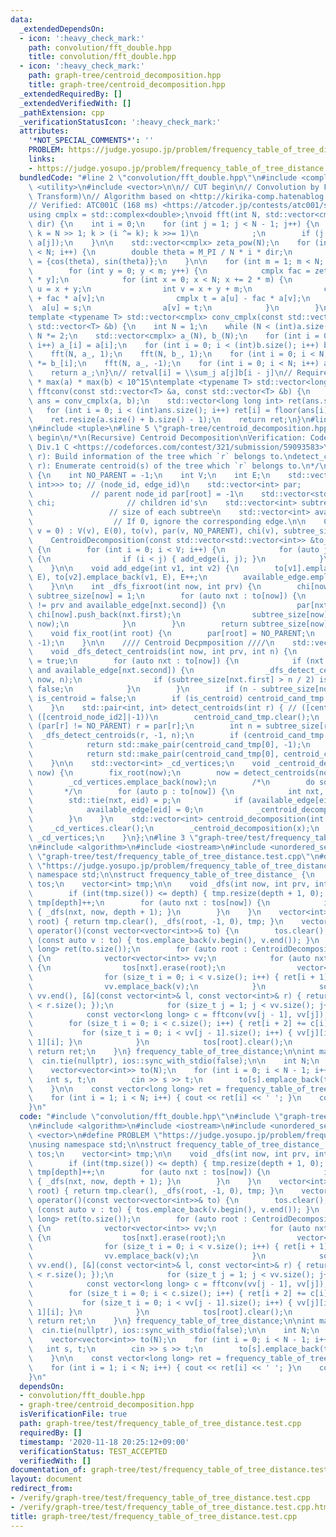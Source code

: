 ```yaml
---
data:
  _extendedDependsOn:
  - icon: ':heavy_check_mark:'
    path: convolution/fft_double.hpp
    title: convolution/fft_double.hpp
  - icon: ':heavy_check_mark:'
    path: graph-tree/centroid_decomposition.hpp
    title: graph-tree/centroid_decomposition.hpp
  _extendedRequiredBy: []
  _extendedVerifiedWith: []
  _pathExtension: cpp
  _verificationStatusIcon: ':heavy_check_mark:'
  attributes:
    '*NOT_SPECIAL_COMMENTS*': ''
    PROBLEM: https://judge.yosupo.jp/problem/frequency_table_of_tree_distance
    links:
    - https://judge.yosupo.jp/problem/frequency_table_of_tree_distance
  bundledCode: "#line 2 \"convolution/fft_double.hpp\"\n#include <complex>\n#include\
    \ <utility>\n#include <vector>\n\n// CUT begin\n// Convolution by FFT (Fast Fourier\
    \ Transform)\n// Algorithm based on <http://kirika-comp.hatenablog.com/entry/2018/03/12/210446>\n\
    // Verified: ATC001C (168 ms) <https://atcoder.jp/contests/atc001/submissions/9243440>\n\
    using cmplx = std::complex<double>;\nvoid fft(int N, std::vector<cmplx> &a, double\
    \ dir) {\n    int i = 0;\n    for (int j = 1; j < N - 1; j++) {\n        for (int\
    \ k = N >> 1; k > (i ^= k); k >>= 1)\n            ;\n        if (j < i) std::swap(a[i],\
    \ a[j]);\n    }\n\n    std::vector<cmplx> zeta_pow(N);\n    for (int i = 0; i\
    \ < N; i++) {\n        double theta = M_PI / N * i * dir;\n        zeta_pow[i]\
    \ = {cos(theta), sin(theta)};\n    }\n\n    for (int m = 1; m < N; m *= 2) {\n\
    \        for (int y = 0; y < m; y++) {\n            cmplx fac = zeta_pow[N / m\
    \ * y];\n            for (int x = 0; x < N; x += 2 * m) {\n                int\
    \ u = x + y;\n                int v = x + y + m;\n                cmplx s = a[u]\
    \ + fac * a[v];\n                cmplx t = a[u] - fac * a[v];\n              \
    \  a[u] = s;\n                a[v] = t;\n            }\n        }\n    }\n}\n\
    template <typename T> std::vector<cmplx> conv_cmplx(const std::vector<T> &a, const\
    \ std::vector<T> &b) {\n    int N = 1;\n    while (N < (int)a.size() + (int)b.size())\
    \ N *= 2;\n    std::vector<cmplx> a_(N), b_(N);\n    for (int i = 0; i < (int)a.size();\
    \ i++) a_[i] = a[i];\n    for (int i = 0; i < (int)b.size(); i++) b_[i] = b[i];\n\
    \    fft(N, a_, 1);\n    fft(N, b_, 1);\n    for (int i = 0; i < N; i++) a_[i]\
    \ *= b_[i];\n    fft(N, a_, -1);\n    for (int i = 0; i < N; i++) a_[i] /= N;\n\
    \    return a_;\n}\n// retval[i] = \\sum_j a[j]b[i - j]\n// Requirement: length\
    \ * max(a) * max(b) < 10^15\ntemplate <typename T> std::vector<long long int>\
    \ fftconv(const std::vector<T> &a, const std::vector<T> &b) {\n    std::vector<cmplx>\
    \ ans = conv_cmplx(a, b);\n    std::vector<long long int> ret(ans.size());\n \
    \   for (int i = 0; i < (int)ans.size(); i++) ret[i] = floor(ans[i].real() + 0.5);\n\
    \    ret.resize(a.size() + b.size() - 1);\n    return ret;\n}\n#line 2 \"graph-tree/centroid_decomposition.hpp\"\
    \n#include <tuple>\n#line 5 \"graph-tree/centroid_decomposition.hpp\"\n\n// CUT\
    \ begin\n/*\n(Recursive) Centroid Decomposition\nVerification: Codeforces #190\
    \ Div.1 C <https://codeforces.com/contest/321/submission/59093583>\n\nfix_root(int\
    \ r): Build information of the tree which `r` belongs to.\ndetect_centroid(int\
    \ r): Enumerate centroid(s) of the tree which `r` belongs to.\n*/\nstruct CentroidDecomposition\
    \ {\n    int NO_PARENT = -1;\n    int V;\n    int E;\n    std::vector<std::vector<std::pair<int,\
    \ int>>> to; // (node_id, edge_id)\n    std::vector<int> par;                \
    \             // parent node_id par[root] = -1\n    std::vector<std::vector<int>>\
    \ chi;                // children id's\n    std::vector<int> subtree_size;   \
    \                 // size of each subtree\n    std::vector<int> available_edge;\
    \                  // If 0, ignore the corresponding edge.\n\n    CentroidDecomposition(int\
    \ v = 0) : V(v), E(0), to(v), par(v, NO_PARENT), chi(v), subtree_size(v) {}\n\
    \    CentroidDecomposition(const std::vector<std::vector<int>> &to_) : CentroidDecomposition(to_.size())\
    \ {\n        for (int i = 0; i < V; i++) {\n            for (auto j : to_[i])\
    \ {\n                if (i < j) { add_edge(i, j); }\n            }\n        }\n\
    \    }\n\n    void add_edge(int v1, int v2) {\n        to[v1].emplace_back(v2,\
    \ E), to[v2].emplace_back(v1, E), E++;\n        available_edge.emplace_back(1);\n\
    \    }\n\n    int _dfs_fixroot(int now, int prv) {\n        chi[now].clear(),\
    \ subtree_size[now] = 1;\n        for (auto nxt : to[now]) {\n            if (nxt.first\
    \ != prv and available_edge[nxt.second]) {\n                par[nxt.first] = now,\
    \ chi[now].push_back(nxt.first);\n                subtree_size[now] += _dfs_fixroot(nxt.first,\
    \ now);\n            }\n        }\n        return subtree_size[now];\n    }\n\n\
    \    void fix_root(int root) {\n        par[root] = NO_PARENT;\n        _dfs_fixroot(root,\
    \ -1);\n    }\n\n    //// Centroid Decpmposition ////\n    std::vector<int> centroid_cand_tmp;\n\
    \    void _dfs_detect_centroids(int now, int prv, int n) {\n        bool is_centroid\
    \ = true;\n        for (auto nxt : to[now]) {\n            if (nxt.first != prv\
    \ and available_edge[nxt.second]) {\n                _dfs_detect_centroids(nxt.first,\
    \ now, n);\n                if (subtree_size[nxt.first] > n / 2) is_centroid =\
    \ false;\n            }\n        }\n        if (n - subtree_size[now] > n / 2)\
    \ is_centroid = false;\n        if (is_centroid) centroid_cand_tmp.push_back(now);\n\
    \    }\n    std::pair<int, int> detect_centroids(int r) { // ([centroid_node_id1],\
    \ ([centroid_node_id2]|-1))\n        centroid_cand_tmp.clear();\n        while\
    \ (par[r] != NO_PARENT) r = par[r];\n        int n = subtree_size[r];\n      \
    \  _dfs_detect_centroids(r, -1, n);\n        if (centroid_cand_tmp.size() == 1)\n\
    \            return std::make_pair(centroid_cand_tmp[0], -1);\n        else\n\
    \            return std::make_pair(centroid_cand_tmp[0], centroid_cand_tmp[1]);\n\
    \    }\n\n    std::vector<int> _cd_vertices;\n    void _centroid_decomposition(int\
    \ now) {\n        fix_root(now);\n        now = detect_centroids(now).first;\n\
    \        _cd_vertices.emplace_back(now);\n        /*\n        do something\n \
    \       */\n        for (auto p : to[now]) {\n            int nxt, eid;\n    \
    \        std::tie(nxt, eid) = p;\n            if (available_edge[eid] == 0) continue;\n\
    \            available_edge[eid] = 0;\n            _centroid_decomposition(nxt);\n\
    \        }\n    }\n    std::vector<int> centroid_decomposition(int x) {\n    \
    \    _cd_vertices.clear();\n        _centroid_decomposition(x);\n        return\
    \ _cd_vertices;\n    }\n};\n#line 3 \"graph-tree/test/frequency_table_of_tree_distance.test.cpp\"\
    \n#include <algorithm>\n#include <iostream>\n#include <unordered_set>\n#line 7\
    \ \"graph-tree/test/frequency_table_of_tree_distance.test.cpp\"\n#define PROBLEM\
    \ \"https://judge.yosupo.jp/problem/frequency_table_of_tree_distance\"\nusing\
    \ namespace std;\n\nstruct frequency_table_of_tree_distance_ {\n    vector<unordered_set<int>>\
    \ tos;\n    vector<int> tmp;\n\n    void _dfs(int now, int prv, int depth) {\n\
    \        if (int(tmp.size()) <= depth) { tmp.resize(depth + 1, 0); }\n       \
    \ tmp[depth]++;\n        for (auto nxt : tos[now]) {\n            if (nxt != prv)\
    \ { _dfs(nxt, now, depth + 1); }\n        }\n    }\n    vector<int> cnt_dfs(int\
    \ root) { return tmp.clear(), _dfs(root, -1, 0), tmp; }\n    vector<long long>\
    \ operator()(const vector<vector<int>>& to) {\n        tos.clear();\n        for\
    \ (const auto v : to) { tos.emplace_back(v.begin(), v.end()); }\n        vector<long\
    \ long> ret(to.size());\n        for (auto root : CentroidDecomposition(to).centroid_decomposition(0))\
    \ {\n            vector<vector<int>> vv;\n            for (auto nxt : tos[root])\
    \ {\n                tos[nxt].erase(root);\n                vector<int> v = cnt_dfs(nxt);\n\
    \                for (size_t i = 0; i < v.size(); i++) { ret[i + 1] += v[i]; }\n\
    \                vv.emplace_back(v);\n            }\n            sort(vv.begin(),\
    \ vv.end(), [&](const vector<int>& l, const vector<int>& r) { return l.size()\
    \ < r.size(); });\n            for (size_t j = 1; j < vv.size(); j++) {\n    \
    \            const vector<long long> c = fftconv(vv[j - 1], vv[j]);\n        \
    \        for (size_t i = 0; i < c.size(); i++) { ret[i + 2] += c[i]; }\n     \
    \           for (size_t i = 0; i < vv[j - 1].size(); i++) { vv[j][i] += vv[j -\
    \ 1][i]; }\n            }\n            tos[root].clear();\n        }\n       \
    \ return ret;\n    }\n} frequency_table_of_tree_distance;\n\nint main() {\n  \
    \  cin.tie(nullptr), ios::sync_with_stdio(false);\n\n    int N;\n    cin >> N;\n\
    \    vector<vector<int>> to(N);\n    for (int i = 0; i < N - 1; i++) {\n     \
    \   int s, t;\n        cin >> s >> t;\n        to[s].emplace_back(t), to[t].emplace_back(s);\n\
    \    }\n\n    const vector<long long> ret = frequency_table_of_tree_distance(to);\n\
    \    for (int i = 1; i < N; i++) { cout << ret[i] << ' '; }\n    cout << '\\n';\n\
    }\n"
  code: "#include \"convolution/fft_double.hpp\"\n#include \"graph-tree/centroid_decomposition.hpp\"\
    \n#include <algorithm>\n#include <iostream>\n#include <unordered_set>\n#include\
    \ <vector>\n#define PROBLEM \"https://judge.yosupo.jp/problem/frequency_table_of_tree_distance\"\
    \nusing namespace std;\n\nstruct frequency_table_of_tree_distance_ {\n    vector<unordered_set<int>>\
    \ tos;\n    vector<int> tmp;\n\n    void _dfs(int now, int prv, int depth) {\n\
    \        if (int(tmp.size()) <= depth) { tmp.resize(depth + 1, 0); }\n       \
    \ tmp[depth]++;\n        for (auto nxt : tos[now]) {\n            if (nxt != prv)\
    \ { _dfs(nxt, now, depth + 1); }\n        }\n    }\n    vector<int> cnt_dfs(int\
    \ root) { return tmp.clear(), _dfs(root, -1, 0), tmp; }\n    vector<long long>\
    \ operator()(const vector<vector<int>>& to) {\n        tos.clear();\n        for\
    \ (const auto v : to) { tos.emplace_back(v.begin(), v.end()); }\n        vector<long\
    \ long> ret(to.size());\n        for (auto root : CentroidDecomposition(to).centroid_decomposition(0))\
    \ {\n            vector<vector<int>> vv;\n            for (auto nxt : tos[root])\
    \ {\n                tos[nxt].erase(root);\n                vector<int> v = cnt_dfs(nxt);\n\
    \                for (size_t i = 0; i < v.size(); i++) { ret[i + 1] += v[i]; }\n\
    \                vv.emplace_back(v);\n            }\n            sort(vv.begin(),\
    \ vv.end(), [&](const vector<int>& l, const vector<int>& r) { return l.size()\
    \ < r.size(); });\n            for (size_t j = 1; j < vv.size(); j++) {\n    \
    \            const vector<long long> c = fftconv(vv[j - 1], vv[j]);\n        \
    \        for (size_t i = 0; i < c.size(); i++) { ret[i + 2] += c[i]; }\n     \
    \           for (size_t i = 0; i < vv[j - 1].size(); i++) { vv[j][i] += vv[j -\
    \ 1][i]; }\n            }\n            tos[root].clear();\n        }\n       \
    \ return ret;\n    }\n} frequency_table_of_tree_distance;\n\nint main() {\n  \
    \  cin.tie(nullptr), ios::sync_with_stdio(false);\n\n    int N;\n    cin >> N;\n\
    \    vector<vector<int>> to(N);\n    for (int i = 0; i < N - 1; i++) {\n     \
    \   int s, t;\n        cin >> s >> t;\n        to[s].emplace_back(t), to[t].emplace_back(s);\n\
    \    }\n\n    const vector<long long> ret = frequency_table_of_tree_distance(to);\n\
    \    for (int i = 1; i < N; i++) { cout << ret[i] << ' '; }\n    cout << '\\n';\n\
    }\n"
  dependsOn:
  - convolution/fft_double.hpp
  - graph-tree/centroid_decomposition.hpp
  isVerificationFile: true
  path: graph-tree/test/frequency_table_of_tree_distance.test.cpp
  requiredBy: []
  timestamp: '2020-11-18 20:25:12+09:00'
  verificationStatus: TEST_ACCEPTED
  verifiedWith: []
documentation_of: graph-tree/test/frequency_table_of_tree_distance.test.cpp
layout: document
redirect_from:
- /verify/graph-tree/test/frequency_table_of_tree_distance.test.cpp
- /verify/graph-tree/test/frequency_table_of_tree_distance.test.cpp.html
title: graph-tree/test/frequency_table_of_tree_distance.test.cpp
---
```

